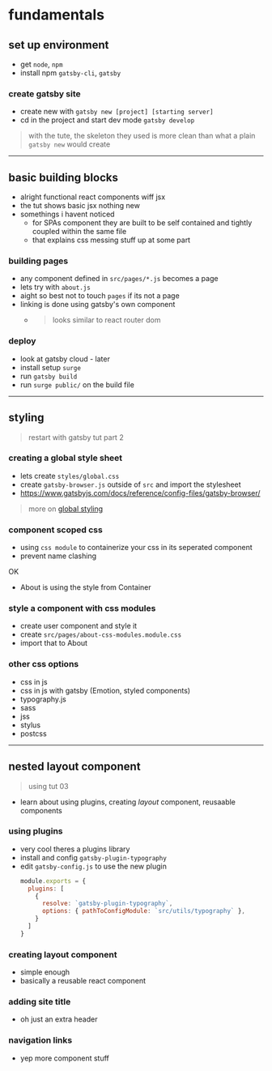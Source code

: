 # fundamentals

## set up environment

- get `node`, `npm`
- install npm `gatsby-cli`, `gatsby`

### create gatsby site

- create new with `gatsby new [project] [starting server]`
- cd in the project and start dev mode `gatsby develop`

> with the tute, the skeleton they used is more clean than what a plain 
> `gatsby new` would create

---

## basic building blocks

- alright functional react components wiff jsx
- the tut shows basic jsx nothing new
- somethings i havent noticed
  - for SPAs component they are built to be self contained and tightly coupled within the same file
  - that explains css messing stuff up at some part

### building pages

- any component defined in `src/pages/*.js` becomes a page
- lets try with `about.js`
- aight so best not to touch `pages` if its not a page
- linking is done using gatsby's own component
  - > looks similar to react router dom

### deploy

- look at gatsby cloud - later
- install setup `surge`
- run `gatsby build`
- run `surge public/` on the build file

--- 

## styling

> restart with gatsby tut part 2

### creating a global style sheet

- lets create `styles/global.css`
- create `gatsby-browser.js` outside of `src` and import the stylesheet
- https://www.gatsbyjs.com/docs/reference/config-files/gatsby-browser/

> more on [global styling](https://www.gatsbyjs.com/docs/how-to/styling/global-css/)

### component scoped css

- using `css module` to containerize your css in its seperated component
- prevent name clashing

OK 
- About is using the style from Container

### style a component with css modules

- create user component and style it
- create `src/pages/about-css-modules.module.css`
- import that to About


### other css options

- css in js
- css in js with gatsby (Emotion, styled components)
- typography.js
- sass
- jss
- stylus
- postcss

---

## nested layout component

> using tut 03

- learn about using plugins, creating *layout* component, reusaable components


### using plugins

- very cool theres a plugins library
- install and config `gatsby-plugin-typography`
- edit `gatsby-config.js` to use the new plugin
  ```js
  module.exports = {
    plugins: [
      {
        resolve: `gatsby-plugin-typography`,
        options: { pathToConfigModule: `src/utils/typography` },
      }
    ]
  }
  ```

### creating layout component

- simple enough
- basically a reusable react component

### adding site title

- oh just an extra header

### navigation links

- yep more component stuff
